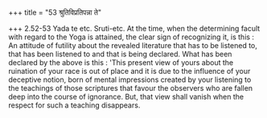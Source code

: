 +++
title = "53 श्रुतिविप्रतिपन्ना ते"

+++
2.52-53 Yada te etc. Sruti-etc. At the time, when the determining facult
with regard to the Yoga is attained, the clear sign of recognizing it,
is this : An attitude of futility about the revealed literature that has
to be listened to, that has been listened to and that is being declared.
What has been declared by the above is this : 'This present view of
yours about the ruination of your race is out of place and it is due to
the influence of your deceptive notion, born of mental impressions
created by your listening to the teachings of those scriptures that
favour the observers who are fallen deep into the course of ignorance.
But, that view shall vanish when the respect for such a teaching
disappears.
